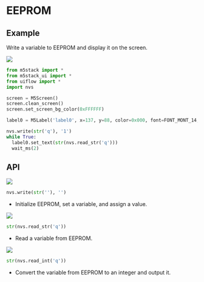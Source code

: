# EEPROM

## Example

Write a variable to EEPROM and display it on the screen.

<img class="blockly_svg" src="https://m5stack.oss-cn-shenzhen.aliyuncs.com/resource/docs/static/assets/img/uiflow/blockly/hardwares/eeprom/uiflow_block_eeprom_demo.svg"> 

```python
from m5stack import *
from m5stack_ui import *
from uiflow import *
import nvs

screen = M5Screen()
screen.clean_screen()
screen.set_screen_bg_color(0xFFFFFF)

label0 = M5Label('label0', x=137, y=88, color=0x000, font=FONT_MONT_14, parent=None)

nvs.write(str('q'), '1')
while True:
  label0.set_text(str(nvs.read_str('q')))
  wait_ms(2)
```

## API

<img class="blockly_svg" src="https://m5stack.oss-cn-shenzhen.aliyuncs.com/resource/docs/static/assets/img/uiflow/blockly/hardwares/eeprom/uiflow_block_eeprom_write_str.svg"> 

```python
nvs.write(str(''), '')
```

- Initialize EEPROM, set a variable, and assign a value.

<img class="blockly_svg" src="https://m5stack.oss-cn-shenzhen.aliyuncs.com/resource/docs/static/assets/img/uiflow/blockly/hardwares/eeprom/uiflow_block_eeprom_read_str.svg"> 

```python
str(nvs.read_str('q'))
```

- Read a variable from EEPROM.

<img class="blockly_svg" src="https://m5stack.oss-cn-shenzhen.aliyuncs.com/resource/docs/static/assets/img/uiflow/blockly/hardwares/eeprom/uiflow_block_eeprom_read_int.svg"> 

```python
str(nvs.read_int('q'))
```

- Convert the variable from EEPROM to an integer and output it.